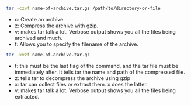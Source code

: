 ```bash
tar -czvf name-of-archive.tar.gz /path/to/directory-or-file
```

-   c: Create an archive.
-   z: Compress the archive with gzip.
-   v: makes tar talk a lot. Verbose output shows you all the files being archived and much.
-   f: Allows you to specify the filename of the archive.

```bash
tar -xvzf name-of-archive.tar.gz
```

-   f: this must be the last flag of the command, and the tar file must be immediately after. It tells tar the name and path of the compressed file.
-   z: tells tar to decompress the archive using gzip
-   x: tar can collect files or extract them. x does the latter.
-   v: makes tar talk a lot. Verbose output shows you all the files being extracted.